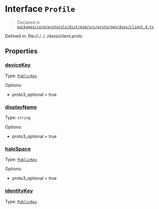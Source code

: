 # Interface `Profile`
> Declared in [`packages/core/protocols/dist/esm/src/proto/gen/dxos/client.d.ts`]()

Defined in:
   file://./../../dxos/client.proto
## Properties
### [deviceKey]()
Type: <code>[PublicKey](/api/@dxos/client/classes/PublicKey)</code>

Options:
  - proto3_optional = true
### [displayName]()
Type: <code>string</code>

Options:
  - proto3_optional = true
### [haloSpace]()
Type: <code>[PublicKey](/api/@dxos/client/classes/PublicKey)</code>

Options:
  - proto3_optional = true
### [identityKey]()
Type: <code>[PublicKey](/api/@dxos/client/classes/PublicKey)</code>